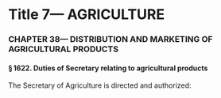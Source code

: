 
# Title 7— AGRICULTURE
### CHAPTER 38— DISTRIBUTION AND MARKETING OF AGRICULTURAL PRODUCTS
#### § 1622. Duties of Secretary relating to agricultural products

The Secretary of Agriculture is directed and authorized:
